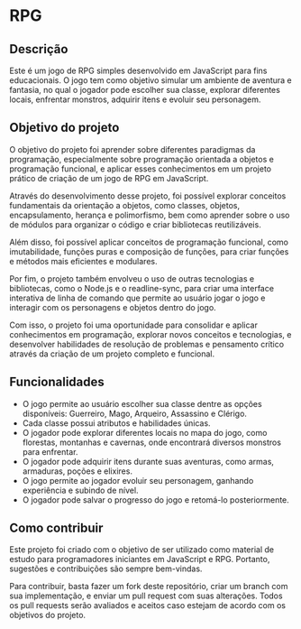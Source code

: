 # RPG

## Descrição

Este é um jogo de RPG simples desenvolvido em JavaScript para fins educacionais. O jogo tem como objetivo simular um ambiente de aventura e fantasia, no qual o jogador pode escolher sua classe, explorar diferentes locais, enfrentar monstros, adquirir itens e evoluir seu personagem.

## Objetivo do projeto

O objetivo do projeto foi aprender sobre diferentes paradigmas da programação, especialmente sobre programação orientada a objetos e programação funcional, e aplicar esses conhecimentos em um projeto prático de criação de um jogo de RPG em JavaScript.

Através do desenvolvimento desse projeto, foi possível explorar conceitos fundamentais da orientação a objetos, como classes, objetos, encapsulamento, herança e polimorfismo, bem como aprender sobre o uso de módulos para organizar o código e criar bibliotecas reutilizáveis.

Além disso, foi possível aplicar conceitos de programação funcional, como imutabilidade, funções puras e composição de funções, para criar funções e métodos mais eficientes e modulares.

Por fim, o projeto também envolveu o uso de outras tecnologias e bibliotecas, como o Node.js e o readline-sync, para criar uma interface interativa de linha de comando que permite ao usuário jogar o jogo e interagir com os personagens e objetos dentro do jogo.

Com isso, o projeto foi uma oportunidade para consolidar e aplicar conhecimentos em programação, explorar novos conceitos e tecnologias, e desenvolver habilidades de resolução de problemas e pensamento crítico através da criação de um projeto completo e funcional.

## Funcionalidades

- O jogo permite ao usuário escolher sua classe dentre as opções disponíveis: Guerreiro, Mago, Arqueiro, Assassino e Clérigo.
- Cada classe possui atributos e habilidades únicas.
- O jogador pode explorar diferentes locais no mapa do jogo, como florestas, montanhas e cavernas, onde encontrará diversos monstros para enfrentar.
- O jogador pode adquirir itens durante suas aventuras, como armas, armaduras, poções e elixires.
- O jogo permite ao jogador evoluir seu personagem, ganhando experiência e subindo de nível.
- O jogador pode salvar o progresso do jogo e retomá-lo posteriormente.

## Como contribuir

Este projeto foi criado com o objetivo de ser utilizado como material de estudo para programadores iniciantes em JavaScript e RPG. Portanto, sugestões e contribuições são sempre bem-vindas.

Para contribuir, basta fazer um fork deste repositório, criar um branch com sua implementação, e enviar um pull request com suas alterações. Todos os pull requests serão avaliados e aceitos caso estejam de acordo com os objetivos do projeto.